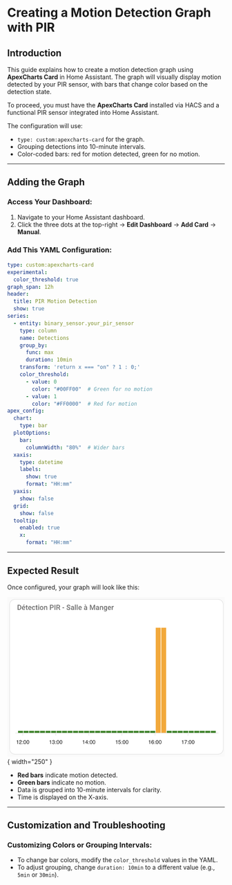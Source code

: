 # Creating a Motion Detection Graph with PIR

## Introduction
This guide explains how to create a motion detection graph using **ApexCharts Card** in Home Assistant. The graph will visually display motion detected by your PIR sensor, with bars that change color based on the detection state.

To proceed, you must have the **ApexCharts Card** installed via HACS and a functional PIR sensor integrated into Home Assistant.

The configuration will use:
- `type: custom:apexcharts-card` for the graph.
- Grouping detections into 10-minute intervals.
- Color-coded bars: red for motion detected, green for no motion.

---

## Adding the Graph
### Access Your Dashboard:
1. Navigate to your Home Assistant dashboard.
2. Click the three dots at the top-right → **Edit Dashboard** →
   **Add Card** → **Manual**.

### Add This YAML Configuration:
```yaml
type: custom:apexcharts-card
experimental:
  color_threshold: true
graph_span: 12h
header:
  title: PIR Motion Detection
  show: true
series:
  - entity: binary_sensor.your_pir_sensor
    type: column
    name: Detections
    group_by:
      func: max
      duration: 10min
    transform: 'return x === "on" ? 1 : 0;'
    color_threshold:
      - value: 0
        color: "#00FF00"  # Green for no motion
      - value: 1
        color: "#FF0000"  # Red for motion
apex_config:
  chart:
    type: bar
  plotOptions:
    bar:
      columnWidth: "80%"  # Wider bars
  xaxis:
    type: datetime
    labels:
      show: true
      format: "HH:mm"
  yaxis:
    show: false
  grid:
    show: false
  tooltip:
    enabled: true
    x:
      format: "HH:mm"
```

---

## Expected Result
Once configured, your graph will look like this:

![PIR Motion Detection Graph](Images/2024-12-29_17-56-06.png){ width="250" }

- **Red bars** indicate motion detected.
- **Green bars** indicate no motion.
- Data is grouped into 10-minute intervals for clarity.
- Time is displayed on the X-axis.

---

## Customization and Troubleshooting
### Customizing Colors or Grouping Intervals:
- To change bar colors, modify the `color_threshold` values in the
  YAML.
- To adjust grouping, change `duration: 10min` to a different value
  (e.g., `5min` or `30min`).
